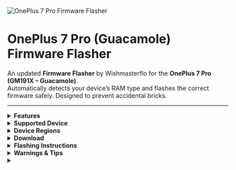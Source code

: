 ![OnePlus 7 Pro Firmware Flasher](Banner.png)

# OnePlus 7 Pro (Guacamole) Firmware Flasher

An updated **Firmware Flasher** by Wishmasterflo for the **OnePlus 7 Pro (GM191X – Guacamole)**.  
Automatically detects your device’s RAM type and flashes the correct firmware safely. Designed to prevent accidental bricks.

---

<details>
<summary><strong>Features</strong></summary>

- Automatic detection of RAM type  
- Automatic detection of device type  
- Flashes firmware to both A/B slots  
- Preserves data partition (no formatting)  
- Optional modem.img update for region-specific 5G bands  

</details>

<details>
<summary><strong>Supported Device</strong></summary>

- **OnePlus 7 Pro GM191X (Guacamole)**  

</details>

<details>
<summary><strong>Device Regions</strong></summary>

| Region       | Code  |
|--------------|-------|
| China        | XXX0  |
| India        | XXX1  |
| Europe       | XXX3  |
| Global / NA  | XXX5  |

</details>

<details>
<summary><strong>Download</strong></summary>

**Firmware + Flasher:** [Mega Download](https://mega.nz/folder/7chCAYIK#4HxIkN_7IV39SiOHQD5JUw)  

> ⚠️ Use **Standard download** on Mega. Avoid “Download as ZIP” to prevent nested ZIP files.

</details>

<details>
<summary><strong>Flashing Instructions</strong></summary>

1. Download the firmware for your device and region.  
2. Flash via:  
   - **ADB Sideload** (from custom recovery) or  
   - **Internal Storage** (via TWRP/OrangeFox).  
3. Compatible with any OOS version or custom ROM.  
4. Firmware is applied to **both A/B slots automatically**.  
5. Disable antivirus on Windows before using adb sideload.  
6. Optional: Update `modem.img`—usually recommended unless cross-region flashing to preserve 5G bands.

</details>

<details>
<summary><strong>Warnings & Tips</strong></summary>

- Always **backup your data** before flashing.  
- Do **not flash** on any device other than **OnePlus 7 Pro GM191X (Guacamole)**.  
- Use **Standard download** on Mega to avoid nested ZIP issues.  
- Only skip `modem.img` update if cross-flashing a different region firmware.  

</details>

<details>
<summary><stron
